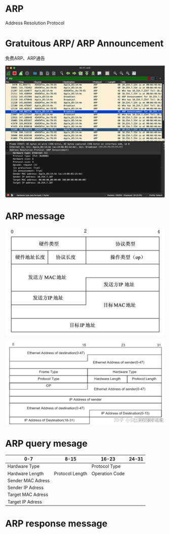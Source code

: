 # ARP

Address Resolution Protocol



# Gratuitous ARP/ ARP Announcement

免费ARP、ARP通告

![image-20230416204009226](./ARP.assets/image-20230416204009226.png)

# ARP message

![image-20230416200348999](./ARP.assets/image-20230416200348999.png)

![image-20230416200929688](./ARP.assets/image-20230416200929688.png)

# ARP query mesage

| 0-7               | 8-15            | 16-23          | 24-31 |
| ----------------- | --------------- | -------------- | ----- |
| Hardware Type     |                 | Protocol Type  |       |
| Hardware Length   | Protocol Length | Operation Code |       |
| Sender MAC Adress |                 |                |       |
| Sender IP Adress  |                 |                |       |
| Target MAC Adress |                 |                |       |
| Target IP Adress  |                 |                |       |



# ARP response message

